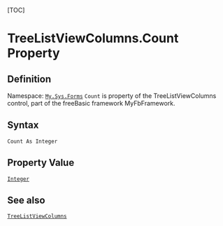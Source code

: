 [TOC]
# TreeListViewColumns.Count Property

## Definition
Namespace: [`My.Sys.Forms`](My.Sys.Forms.md)
`Count` is property of the TreeListViewColumns control, part of the freeBasic framework MyFbFramework.
## Syntax
```freeBasic
Count As Integer
```
## Property Value
[`Integer`]("https://www.freebasic.net/wiki/KeyPgInteger")
## See also
[`TreeListViewColumns`](TreeListViewColumns.md)
